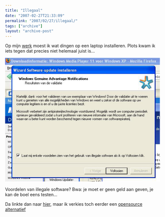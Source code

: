 ```yaml
---
title: "Illegaal"
date: "2007-02-27T21:33:09"
permalink: "2007/02/27/illegaal/"
tags: ["archive"]
layout: "archive-post"
---
```

Op mijn [werk](http://www.eekhoutcentrum.be/ "http://www.eekhoutcentrum.be") moest ik wat dingen op een laptop installeren. Plots kwam ik iets tegen dat precies niet helemaal juist is…

![illegaal](/images/blog/2007/02/illegaal.jpg)

Voordelen van illegale software? Bwa: je moet er geen geld aan geven, je kan de boel eens testen…

Da linkte dan naar [hier](http://www.microsoft.com/genuine/offers/Default.aspx?displaylang=nl "http://www.microsoft.com/genuine/offers/Default.aspx?displaylang=nl"), maar ik verkies toch eerder een [opensource alternatief](http://www.osalt.com/ "http://www.osalt.com/")
